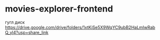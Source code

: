 # movies-explorer-frontend

гугл диск https://drive.google.com/drive/folders/1xtKiSe5X9WqYC9ubB2HaLmIwRabQ_yl4?usp=share_link
